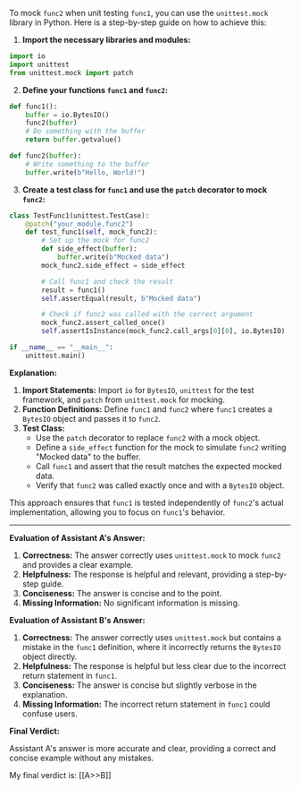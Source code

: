 
To mock `func2` when unit testing `func1`, you can use the `unittest.mock` library in Python. Here is a step-by-step guide on how to achieve this:

1. **Import the necessary libraries and modules:**

```python
import io
import unittest
from unittest.mock import patch
```

2. **Define your functions `func1` and `func2`:**

```python
def func1():
    buffer = io.BytesIO()
    func2(buffer)
    # Do something with the buffer
    return buffer.getvalue()

def func2(buffer):
    # Write something to the buffer
    buffer.write(b"Hello, World!")
```

3. **Create a test class for `func1` and use the `patch` decorator to mock `func2`:**

```python
class TestFunc1(unittest.TestCase):
    @patch("your_module.func2")
    def test_func1(self, mock_func2):
        # Set up the mock for func2
        def side_effect(buffer):
            buffer.write(b"Mocked data")
        mock_func2.side_effect = side_effect

        # Call func1 and check the result
        result = func1()
        self.assertEqual(result, b"Mocked data")

        # Check if func2 was called with the correct argument
        mock_func2.assert_called_once()
        self.assertIsInstance(mock_func2.call_args[0][0], io.BytesIO)

if __name__ == "__main__":
    unittest.main()
```

**Explanation:**

1. **Import Statements:** Import `io` for `BytesIO`, `unittest` for the test framework, and `patch` from `unittest.mock` for mocking.
2. **Function Definitions:** Define `func1` and `func2` where `func1` creates a `BytesIO` object and passes it to `func2`.
3. **Test Class:**
   - Use the `patch` decorator to replace `func2` with a mock object.
   - Define a `side_effect` function for the mock to simulate `func2` writing "Mocked data" to the buffer.
   - Call `func1` and assert that the result matches the expected mocked data.
   - Verify that `func2` was called exactly once and with a `BytesIO` object.

This approach ensures that `func1` is tested independently of `func2`'s actual implementation, allowing you to focus on `func1`'s behavior.

---

**Evaluation of Assistant A's Answer:**

1. **Correctness:** The answer correctly uses `unittest.mock` to mock `func2` and provides a clear example.
2. **Helpfulness:** The response is helpful and relevant, providing a step-by-step guide.
3. **Conciseness:** The answer is concise and to the point.
4. **Missing Information:** No significant information is missing.

**Evaluation of Assistant B's Answer:**

1. **Correctness:** The answer correctly uses `unittest.mock` but contains a mistake in the `func1` definition, where it incorrectly returns the `BytesIO` object directly.
2. **Helpfulness:** The response is helpful but less clear due to the incorrect return statement in `func1`.
3. **Conciseness:** The answer is concise but slightly verbose in the explanation.
4. **Missing Information:** The incorrect return statement in `func1` could confuse users.

**Final Verdict:**

Assistant A's answer is more accurate and clear, providing a correct and concise example without any mistakes.

My final verdict is: [[A>>B]]